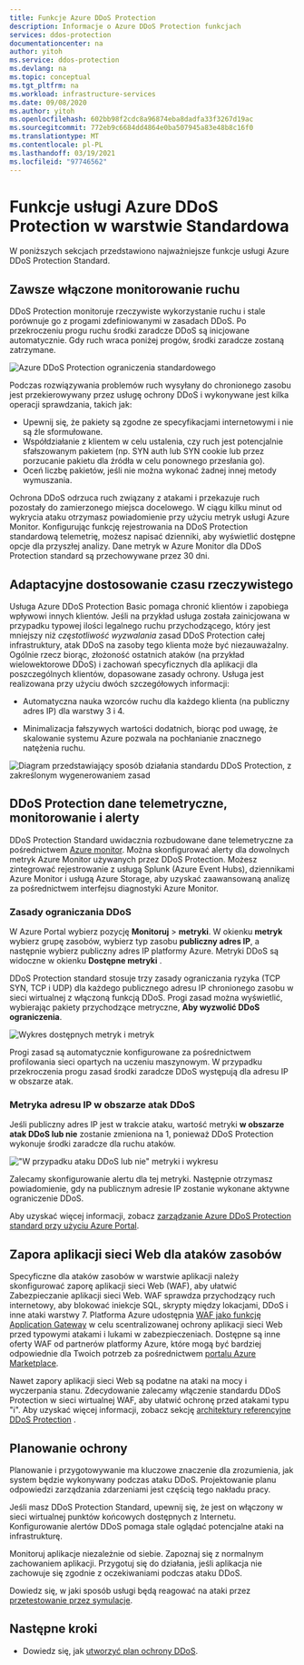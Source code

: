 ```yaml
---
title: Funkcje Azure DDoS Protection
description: Informacje o Azure DDoS Protection funkcjach
services: ddos-protection
documentationcenter: na
author: yitoh
ms.service: ddos-protection
ms.devlang: na
ms.topic: conceptual
ms.tgt_pltfrm: na
ms.workload: infrastructure-services
ms.date: 09/08/2020
ms.author: yitoh
ms.openlocfilehash: 602bb98f2cdc8a96874eba8dadfa33f3267d19ac
ms.sourcegitcommit: 772eb9c6684dd4864e0ba507945a83e48b8c16f0
ms.translationtype: MT
ms.contentlocale: pl-PL
ms.lasthandoff: 03/19/2021
ms.locfileid: "97746562"
---
```

# <a name="azure-ddos-protection-standard-features"></a>Funkcje usługi Azure DDoS Protection w warstwie Standardowa

W poniższych sekcjach przedstawiono najważniejsze funkcje usługi Azure DDoS Protection Standard.

## <a name="always-on-traffic-monitoring"></a>Zawsze włączone monitorowanie ruchu

DDoS Protection monitoruje rzeczywiste wykorzystanie ruchu i stale porównuje go z progami zdefiniowanymi w zasadach DDoS. Po przekroczeniu progu ruchu środki zaradcze DDoS są inicjowane automatycznie. Gdy ruch wraca poniżej progów, środki zaradcze zostaną zatrzymane.

![Azure DDoS Protection ograniczenia standardowego](./media/ddos-protection-overview/mitigation.png)

Podczas rozwiązywania problemów ruch wysyłany do chronionego zasobu jest przekierowywany przez usługę ochrony DDoS i wykonywane jest kilka operacji sprawdzania, takich jak:

- Upewnij się, że pakiety są zgodne ze specyfikacjami internetowymi i nie są źle sformułowane.
- Współdziałanie z klientem w celu ustalenia, czy ruch jest potencjalnie sfałszowanym pakietem (np. SYN auth lub SYN cookie lub przez porzucanie pakietu dla źródła w celu ponownego przesłania go).
- Oceń liczbę pakietów, jeśli nie można wykonać żadnej innej metody wymuszania.

Ochrona DDoS odrzuca ruch związany z atakami i przekazuje ruch pozostały do zamierzonego miejsca docelowego. W ciągu kilku minut od wykrycia ataku otrzymasz powiadomienie przy użyciu metryk usługi Azure Monitor. Konfigurując funkcję rejestrowania na DDoS Protection standardową telemetrię, możesz napisać dzienniki, aby wyświetlić dostępne opcje dla przyszłej analizy. Dane metryk w Azure Monitor dla DDoS Protection standard są przechowywane przez 30 dni.

## <a name="adaptive-real-time-tuning"></a>Adaptacyjne dostosowanie czasu rzeczywistego

Usługa Azure DDoS Protection Basic pomaga chronić klientów i zapobiega wpływowi innych klientów. Jeśli na przykład usługa została zainicjowana w przypadku typowej ilości legalnego ruchu przychodzącego, który jest mniejszy niż *częstotliwość wyzwalania* zasad DDoS Protection całej infrastruktury, atak DDoS na zasoby tego klienta może być niezauważalny. Ogólnie rzecz biorąc, złożoność ostatnich ataków (na przykład wielowektorowe DDoS) i zachowań specyficznych dla aplikacji dla poszczególnych klientów, dopasowane zasady ochrony. Usługa jest realizowana przy użyciu dwóch szczegółowych informacji:

- Automatyczna nauka wzorców ruchu dla każdego klienta (na publiczny adres IP) dla warstwy 3 i 4.

- Minimalizacja fałszywych wartości dodatnich, biorąc pod uwagę, że skalowanie systemu Azure pozwala na pochłanianie znacznego natężenia ruchu.

![Diagram przedstawiający sposób działania standardu DDoS Protection, z zakreślonym wygenerowaniem zasad](./media/ddos-best-practices/image-5.png)

## <a name="ddos-protection-telemetry-monitoring-and-alerting"></a>DDoS Protection dane telemetryczne, monitorowanie i alerty

DDoS Protection Standard uwidacznia rozbudowane dane telemetryczne za pośrednictwem [Azure monitor](../azure-monitor/overview.md). Można skonfigurować alerty dla dowolnych metryk Azure Monitor używanych przez DDoS Protection. Możesz zintegrować rejestrowanie z usługą Splunk (Azure Event Hubs), dziennikami Azure Monitor i usługą Azure Storage, aby uzyskać zaawansowaną analizę za pośrednictwem interfejsu diagnostyki Azure Monitor.

### <a name="ddos-mitigation-policies"></a>Zasady ograniczania DDoS

W Azure Portal wybierz pozycję **Monitoruj**  >  **metryki**. W okienku **metryk** wybierz grupę zasobów, wybierz typ zasobu **publiczny adres IP**, a następnie wybierz publiczny adres IP platformy Azure. Metryki DDoS są widoczne w okienku **Dostępne metryki** .

DDoS Protection standard stosuje trzy zasady ograniczania ryzyka (TCP SYN, TCP i UDP) dla każdego publicznego adresu IP chronionego zasobu w sieci wirtualnej z włączoną funkcją DDoS. Progi zasad można wyświetlić, wybierając pakiety przychodzące metryczne, **Aby wyzwolić DDoS ograniczenia**.

![Wykres dostępnych metryk i metryk](./media/ddos-best-practices/image-7.png)

Progi zasad są automatycznie konfigurowane za pośrednictwem profilowania sieci opartych na uczeniu maszynowym. W przypadku przekroczenia progu zasad środki zaradcze DDoS występują dla adresu IP w obszarze atak.

### <a name="metric-for-an-ip-address-under-ddos-attack"></a>Metryka adresu IP w obszarze atak DDoS

Jeśli publiczny adres IP jest w trakcie ataku, wartość metryki **w obszarze atak DDoS lub nie** zostanie zmieniona na 1, ponieważ DDoS Protection wykonuje środki zaradcze dla ruchu ataków.

!["W przypadku ataku DDoS lub nie" metryki i wykresu](./media/ddos-best-practices/image-8.png)

Zalecamy skonfigurowanie alertu dla tej metryki. Następnie otrzymasz powiadomienie, gdy na publicznym adresie IP zostanie wykonane aktywne ograniczenie DDoS.

Aby uzyskać więcej informacji, zobacz [zarządzanie Azure DDoS Protection standard przy użyciu Azure Portal](manage-ddos-protection.md).

## <a name="web-application-firewall-for-resource-attacks"></a>Zapora aplikacji sieci Web dla ataków zasobów

Specyficzne dla ataków zasobów w warstwie aplikacji należy skonfigurować zaporę aplikacji sieci Web (WAF), aby ułatwić Zabezpieczanie aplikacji sieci Web. WAF sprawdza przychodzący ruch internetowy, aby blokować iniekcje SQL, skrypty między lokacjami, DDoS i inne ataki warstwy 7. Platforma Azure udostępnia [WAF jako funkcję Application Gateway](../web-application-firewall/ag/ag-overview.md) w celu scentralizowanej ochrony aplikacji sieci Web przed typowymi atakami i lukami w zabezpieczeniach. Dostępne są inne oferty WAF od partnerów platformy Azure, które mogą być bardziej odpowiednie dla Twoich potrzeb za pośrednictwem [portalu Azure Marketplace](https://azuremarketplace.microsoft.com/marketplace/apps?search=WAF&page=1).

Nawet zapory aplikacji sieci Web są podatne na ataki na mocy i wyczerpania stanu. Zdecydowanie zalecamy włączenie standardu DDoS Protection w sieci wirtualnej WAF, aby ułatwić ochronę przed atakami typu "i". Aby uzyskać więcej informacji, zobacz sekcję [architektury referencyjne DDoS Protection](ddos-protection-reference-architectures.md) .

## <a name="protection-planning"></a>Planowanie ochrony

Planowanie i przygotowywanie ma kluczowe znaczenie dla zrozumienia, jak system będzie wykonywany podczas ataku DDoS. Projektowanie planu odpowiedzi zarządzania zdarzeniami jest częścią tego nakładu pracy.

Jeśli masz DDoS Protection Standard, upewnij się, że jest on włączony w sieci wirtualnej punktów końcowych dostępnych z Internetu. Konfigurowanie alertów DDoS pomaga stale oglądać potencjalne ataki na infrastrukturę. 

Monitoruj aplikacje niezależnie od siebie. Zapoznaj się z normalnym zachowaniem aplikacji. Przygotuj się do działania, jeśli aplikacja nie zachowuje się zgodnie z oczekiwaniami podczas ataku DDoS. 

Dowiedz się, w jaki sposób usługi będą reagować na ataki przez [przetestowanie przez symulacje](test-through-simulations.md).

## <a name="next-steps"></a>Następne kroki

- Dowiedz się, jak [utworzyć plan ochrony DDoS](manage-ddos-protection.md).
